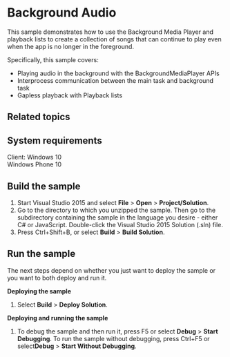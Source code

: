<!---
  category: AudioVideoAndCamera
--->

# Background Audio

This sample demonstrates how to use the Background Media Player and playback lists to create a collection of songs that can continue to play even when the app is no longer in the foreground.

Specifically, this sample covers:

-   Playing audio in the background with the BackgroundMediaPlayer APIs
-   Interprocess communication between the main task and background task
-   Gapless playback with Playback lists

Related topics
--------------


System requirements
-----------------------------

Client:
Windows 10  
Windows Phone 10  

Build the sample
----------------

1.  Start Visual Studio 2015 and select **File** \> **Open** \> **Project/Solution**.
2.  Go to the directory to which you unzipped the sample. Then go to the subdirectory containing the sample in the language you desire - either C\# or JavaScript. Double-click the Visual Studio 2015 Solution (.sln) file.
3.  Press Ctrl+Shift+B, or select **Build** \> **Build Solution**.

Run the sample
--------------

The next steps depend on whether you just want to deploy the sample or you want to both deploy and run it.

**Deploying the sample**
1.  Select **Build** \> **Deploy Solution**.

**Deploying and running the sample**
1.  To debug the sample and then run it, press F5 or select **Debug** \> **Start Debugging**. To run the sample without debugging, press Ctrl+F5 or select**Debug** \> **Start Without Debugging**.


